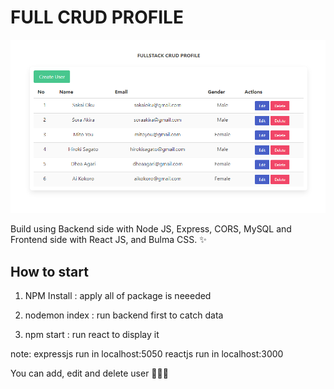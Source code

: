 # FULL CRUD PROFILE

![PreviewCRUD](/Preview.PNG)

Build using Backend side with Node JS, Express, CORS, MySQL and Frontend side with React JS, and Bulma CSS. ✨

## How to start

1. NPM Install : apply all of package is neeeded

2. nodemon index : run backend first to catch data

3. npm start : run react to display it

note:
expressjs run in localhost:5050
reactjs run in localhost:3000

You can add, edit and delete user 🥳🙌😁
